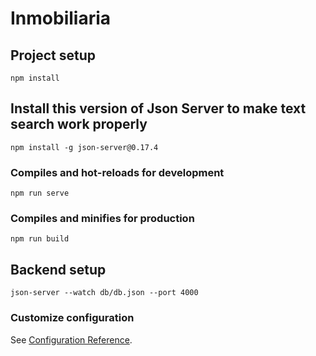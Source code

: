 # Inmobiliaria

## Project setup
```
npm install
```
## Install this version of Json Server to make text search work properly
```
npm install -g json-server@0.17.4
```

### Compiles and hot-reloads for development
```
npm run serve
```

### Compiles and minifies for production
```
npm run build
```

## Backend setup
```
json-server --watch db/db.json --port 4000 
```
### Customize configuration
See [Configuration Reference](https://cli.vuejs.org/config/).
